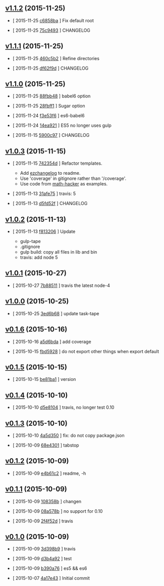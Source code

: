<!-- LATEST e6d7662 -->

## [v1.1.2](https://github.com/zoubin/javascript-package-boilerplate/commit/e6d7662) (2015-11-25)

* [ 2015-11-25 [c6858ba](https://github.com/zoubin/javascript-package-boilerplate/commit/c6858ba) ] Fix default root

* [ 2015-11-25 [75c9493](https://github.com/zoubin/javascript-package-boilerplate/commit/75c9493) ] CHANGELOG

## [v1.1.1](https://github.com/zoubin/javascript-package-boilerplate/commit/0dde014) (2015-11-25)

* [ 2015-11-25 [460c5b2](https://github.com/zoubin/javascript-package-boilerplate/commit/460c5b2) ] Refine directories

* [ 2015-11-25 [df62f9d](https://github.com/zoubin/javascript-package-boilerplate/commit/df62f9d) ] CHANGELOG

## [v1.1.0](https://github.com/zoubin/javascript-package-boilerplate/commit/e18ddfb) (2015-11-25)

* [ 2015-11-25 [88fbb48](https://github.com/zoubin/javascript-package-boilerplate/commit/88fbb48) ] babel6 option

* [ 2015-11-25 [28fbff1](https://github.com/zoubin/javascript-package-boilerplate/commit/28fbff1) ] Sugar option

* [ 2015-11-24 [f3e53f6](https://github.com/zoubin/javascript-package-boilerplate/commit/f3e53f6) ] es6-babel6

* [ 2015-11-24 [14ea921](https://github.com/zoubin/javascript-package-boilerplate/commit/14ea921) ] ES5 no longer uses gulp

* [ 2015-11-15 [5900c97](https://github.com/zoubin/javascript-package-boilerplate/commit/5900c97) ] CHANGELOG

## [v1.0.3](https://github.com/zoubin/javascript-package-boilerplate/commit/ba2f655) (2015-11-15)

* [ 2015-11-15 [742354d](https://github.com/zoubin/javascript-package-boilerplate/commit/742354d) ] Refactor templates.
    
    * Add [ezchangelog](https://github.com/zoubin/ezchangelog) to readme.
    * Use 'coverage' in gitignore rather than '/coverage'.
    * Use code from [math-hacker](https://github.com/zoubin/math-hacker) as
      examples.

* [ 2015-11-13 [31afe75](https://github.com/zoubin/javascript-package-boilerplate/commit/31afe75) ] travis: 5

* [ 2015-11-13 [d5fd52f](https://github.com/zoubin/javascript-package-boilerplate/commit/d5fd52f) ] CHANGELOG

## [v1.0.2](https://github.com/zoubin/javascript-package-boilerplate/commit/d5117d1) (2015-11-13)

* [ 2015-11-13 [f813206](https://github.com/zoubin/javascript-package-boilerplate/commit/f813206) ] Update
    
    * gulp-tape
    * .gitignore
    * gulp build: copy all files in lib and bin
    * travis: add node 5

## [v1.0.1](https://github.com/zoubin/javascript-package-boilerplate/commit/667d4e9) (2015-10-27)

* [ 2015-10-27 [7b88511](https://github.com/zoubin/javascript-package-boilerplate/commit/7b88511) ] travis the latest node-4

## [v1.0.0](https://github.com/zoubin/javascript-package-boilerplate/commit/4c1afe6) (2015-10-25)

* [ 2015-10-25 [3ed6b68](https://github.com/zoubin/javascript-package-boilerplate/commit/3ed6b68) ] update task-tape

## [v0.1.6](https://github.com/zoubin/javascript-package-boilerplate/commit/9ef0f3b) (2015-10-16)

* [ 2015-10-16 [a5d6bda](https://github.com/zoubin/javascript-package-boilerplate/commit/a5d6bda) ] add coverage

* [ 2015-10-15 [fbd5928](https://github.com/zoubin/javascript-package-boilerplate/commit/fbd5928) ] do not export other things when export default

## [v0.1.5](https://github.com/zoubin/javascript-package-boilerplate/commit/7b7ddbc) (2015-10-15)

* [ 2015-10-15 [be81ba1](https://github.com/zoubin/javascript-package-boilerplate/commit/be81ba1) ] version

## [v0.1.4](https://github.com/zoubin/javascript-package-boilerplate/commit/93fa804) (2015-10-10)

* [ 2015-10-10 [d5e8104](https://github.com/zoubin/javascript-package-boilerplate/commit/d5e8104) ] travis, no longer test 0.10

## [v0.1.3](https://github.com/zoubin/javascript-package-boilerplate/commit/a500050) (2015-10-10)

* [ 2015-10-10 [4a5d350](https://github.com/zoubin/javascript-package-boilerplate/commit/4a5d350) ] fix: do not copy package.json

* [ 2015-10-09 [68e4301](https://github.com/zoubin/javascript-package-boilerplate/commit/68e4301) ] tabstop

## [v0.1.2](https://github.com/zoubin/javascript-package-boilerplate/commit/36546f7) (2015-10-09)

* [ 2015-10-09 [e4b61c2](https://github.com/zoubin/javascript-package-boilerplate/commit/e4b61c2) ] readme, -h

## [v0.1.1](https://github.com/zoubin/javascript-package-boilerplate/commit/d132a1c) (2015-10-09)

* [ 2015-10-09 [108358b](https://github.com/zoubin/javascript-package-boilerplate/commit/108358b) ] changen

* [ 2015-10-09 [08a578b](https://github.com/zoubin/javascript-package-boilerplate/commit/08a578b) ] no support for 0.10

* [ 2015-10-09 [2f4f52d](https://github.com/zoubin/javascript-package-boilerplate/commit/2f4f52d) ] travis

## [v0.1.0](https://github.com/zoubin/javascript-package-boilerplate/commit/d647a0e) (2015-10-09)

* [ 2015-10-09 [3d398b9](https://github.com/zoubin/javascript-package-boilerplate/commit/3d398b9) ] travis

* [ 2015-10-09 [d3b4a92](https://github.com/zoubin/javascript-package-boilerplate/commit/d3b4a92) ] test

* [ 2015-10-09 [b390a76](https://github.com/zoubin/javascript-package-boilerplate/commit/b390a76) ] es5 && es6

* [ 2015-10-07 [4a17e43](https://github.com/zoubin/javascript-package-boilerplate/commit/4a17e43) ] Initial commit

